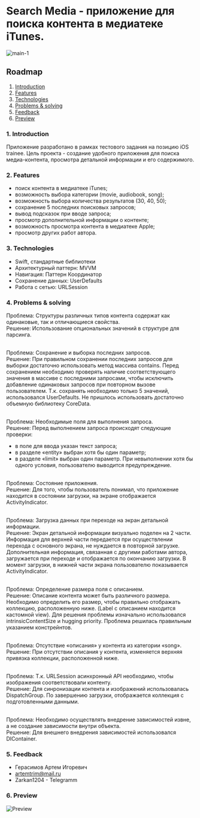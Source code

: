 # Search Media - приложение для поиска контента в медиатеке iTunes.

![main-1](https://github.com/Zarkan1204/iOS-Avito-test-2024/assets/119850620/7b9cf849-482d-4279-82ff-05d8c96e37ce)


## Roadmap 
 1. [Introduction](#1-introduction)
 2. [Features](#2-features)
 3. [Technologies](#3-technologies)
 4. [Problems & solving](#4-problems--solving)
 5. [Feedback](#5-feedback)
 6. [Preview](#6-preview)

 ### 1. Introduction
Приложение разработано в рамках тестового задания на позицию iOS trainee. Цель проекта - создание удобного приложения для поиска медиа-контента, просмотра детальной информации и его содержимого.

 ### 2. Features
- поиск контента в медиатеке iTunes;
- возможность выбора категории (movie, audiobook, song);
- возможность выбора количества результатов (30, 40, 50);
- сохранение 5 последних поисковых запросов;
- вывод подсказок при вводе запроса;
- просмотр дополнительной информации о контенте;
- возможность просмотра контента в медиатеке Apple;
- просмотр других работ автора.

 ### 3. Technologies
- Swift, стандартные библиотеки
- Архитектурный паттерн: MVVM
- Навигация: Паттерн Координатор
- Сохранение данных: UserDefaults
- Работа с сетью: URLSession

 ### 4. Problems & solving
Проблема: Структуры различных типов контента содержат как одинаковые, так и отличающиеся свойства.  
Решение: Использование опциональных значений в структуре для парсинга.
<br><br>

Проблема: Сохранение и выборка последних запросов.  
Решение: При правильном сохранении последних запросов для выборки достаточно использовать метод массива contains. Перед сохранением необходимо проверять наличие соответствующего значения в массиве с последними запросами, чтобы исключить добавление одинаковых запросов при повторном вызове пользователем.
Т.к. сохранять необходимо только 5 значений, использовался UserDefaults. Не пришлось использовать достаточно объемную библиотеку CoreData.
<br><br>


Проблема: Необходимые поля для выполнения запроса.  
Решение: Перед выполнением запроса происходят следующие проверки:
- в поле для ввода указан текст запроса;
- в разделе «entity» выбран хотя бы один параметр;
- в разделе «limit» выбран один параметр.
При невыполнении хотя бы одного условия, пользователю выводится предупреждение.
<br><br>


Проблема: Состояние приложения.  
Решение: Для того, чтобы пользователь понимал, что приложение находится в состоянии загрузки, на экране отображается ActivityIndicator.
<br><br>


Проблема: Загрузка данных при переходе на экран детальной информации.  
Решение: Экран детальной информации визуально поделен на 2 части. Информация для верхней части передается при осуществлении перехода с основного экрана, не нуждается в повторной загрузке. Дополнительная информация, связанная с другими работами автора, загружается при переходе и отображается по окончанию загрузки. В момент загрузки, в нижней части экрана пользователю показывается ActivityIndicator.
<br><br>


Проблема: Определение размера поля с описанием.  
Решение: Описание контента может быть различного размера. Необходимо определить его размер, чтобы правильно отображать коллекцию, расположенную ниже. (Label c описанием находится кастомной view). Для решения проблемы изначально использовался intrinsicContentSize и hugging priority. Проблема решилась правильным указанием констрейнтов.
<br><br>


Проблема: Отсутствие «описания» у контента из категории «song».  
Решение: При отсутствии описания у контента, изменяется верхняя привязка коллекции, расположенной ниже.
<br><br>


Проблема: Т.к. URLSession асинхронный API необходимо, чтобы изображения соответствовали контенту.  
Решение: Для синронизации контента и изображений использовалась DispatchGroup. По завершению загрузки, отображается коллекция с подготовленными данными.
<br><br>


Проблема: Необходимо осуществлять внедрение зависимостей извне, а не создание зависимости внутри объекта.  
Решение: Для внешнего внедрения зависимостей использовался DIContainer.

 ### 5. Feedback

* Герасимов Артем Игоревич
* artemtrim@mail.ru
* Zarkan1204 - Telegramm

### 6. Preview

![Preview](https://drive.google.com/file/d/1uSYszVohJ1VzRf5Svz67ah8Rq3mc8vwl/view?usp=sharing)



